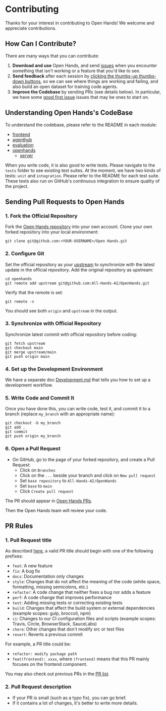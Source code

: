# Contributing

Thanks for your interest in contributing to Open Hands! We welcome and appreciate contributions.

## How Can I Contribute?

There are many ways that you can contribute:

1. **Download and use** Open Hands, and send [issues](https://github.com/All-Hands-AI/OpenHands/issues) when you encounter something that isn't working or a feature that you'd like to see.
2. **Send feedback** after each session by [clicking the thumbs-up thumbs-down buttons](https://docs.all-hands.dev/modules/usage/feedback), so we can see where things are working and failing, and also build an open dataset for training code agents.
3. **Improve the Codebase** by sending PRs (see details below). In particular, we have some [good first issue](https://github.com/All-Hands-AI/OpenHands/labels/good%20first%20issue) issues that may be ones to start on.

## Understanding Open Hands's CodeBase

To understand the codebase, please refer to the README in each module:
- [frontend](./frontend/README.md)
- [agenthub](./agenthub/README.md)
- [evaluation](./evaluation/README.md)
- [openhands](./openhands/README.md)
    - [server](./openhands/server/README.md)

When you write code, it is also good to write tests. Please navigate to the `tests` folder to see existing test suites.
At the moment, we have two kinds of tests: `unit` and `integration`. Please refer to the README for each test suite. These tests also run on GitHub's continuous integration to ensure quality of the project.

## Sending Pull Requests to Open Hands

### 1. Fork the Official Repository
Fork the [Open Hands repository](https://github.com/All-Hands-AI/OpenHands) into your own account.
Clone your own forked repository into your local environment:

```shell
git clone git@github.com:<YOUR-USERNAME>/Open Hands.git
```

### 2. Configure Git

Set the official repository as your [upstream](https://www.atlassian.com/git/tutorials/git-forks-and-upstreams) to synchronize with the latest update in the official repository.
Add the original repository as upstream:

```shell
cd openhands
git remote add upstream git@github.com:All-Hands-AI/OpenHands.git
```

Verify that the remote is set:

```shell
git remote -v
```

You should see both `origin` and `upstream` in the output.

### 3. Synchronize with Official Repository
Synchronize latest commit with official repository before coding:

```shell
git fetch upstream
git checkout main
git merge upstream/main
git push origin main
```

### 4. Set up the Development Environment

We have a separate doc [Development.md](https://github.com/All-Hands-AI/OpenHands/blob/main/Development.md) that tells you how to set up a development workflow.

### 5. Write Code and Commit It

Once you have done this, you can write code, test it, and commit it to a branch (replace `my_branch` with an appropriate name):

```shell
git checkout -b my_branch
git add .
git commit
git push origin my_branch
```

### 6. Open a Pull Request

* On GitHub, go to the page of your forked repository, and create a Pull Request:
   - Click on `Branches`
   - Click on the `...` beside your branch and click on `New pull request`
   - Set `base repository` to `All-Hands-AI/OpenHands`
   - Set `base` to `main`
   - Click `Create pull request`

The PR should appear in [Open Hands PRs](https://github.com/All-Hands-AI/OpenHands/pulls).

Then the Open Hands team will review your code.

## PR Rules

### 1. Pull Request title
As described [here](https://github.com/commitizen/conventional-commit-types/blob/master/index.json), a valid PR title should begin with one of the following prefixes:

- `feat`: A new feature
- `fix`: A bug fix
- `docs`: Documentation only changes
- `style`: Changes that do not affect the meaning of the code (white space, formatting, missing semicolons, etc.)
- `refactor`: A code change that neither fixes a bug nor adds a feature
- `perf`: A code change that improves performance
- `test`: Adding missing tests or correcting existing tests
- `build`: Changes that affect the build system or external dependencies (example scopes: gulp, broccoli, npm)
- `ci`: Changes to our CI configuration files and scripts (example scopes: Travis, Circle, BrowserStack, SauceLabs)
- `chore`: Other changes that don't modify src or test files
- `revert`: Reverts a previous commit

For example, a PR title could be:
- `refactor: modify package path`
- `feat(frontend): xxxx`, where `(frontend)` means that this PR mainly focuses on the frontend component.

You may also check out previous PRs in the [PR list](https://github.com/All-Hands-AI/OpenHands/pulls).

### 2. Pull Request description
- If your PR is small (such as a typo fix), you can go brief.
- If it contains a lot of changes, it's better to write more details.
